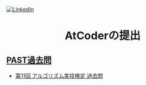 <a name="readme-top"></a>

[![LinkedIn][linkedin-shield]][linkedin-url]
<!-- PROJECT TITLE -->
<div align="center">
<h1 align="center">AtCoderの提出</h1>
</div>

## [PAST過去問](https://atcoder.jp/contests/archive?ratedType=0&category=50&keyword=)

- [第11回 アルゴリズム実技検定 過去問](https://atcoder.jp/contests/past202206-open)


<!-- MARKDOWN LINKS & IMAGES -->
<!-- https://www.markdownguide.org/basic-syntax/#reference-style-links -->
[linkedin-shield]: https://img.shields.io/badge/-LinkedIn-black.svg?style=for-the-badge&logo=linkedin&colorB=555
[linkedin-url]: https://www.linkedin.com/in/colin-z/
